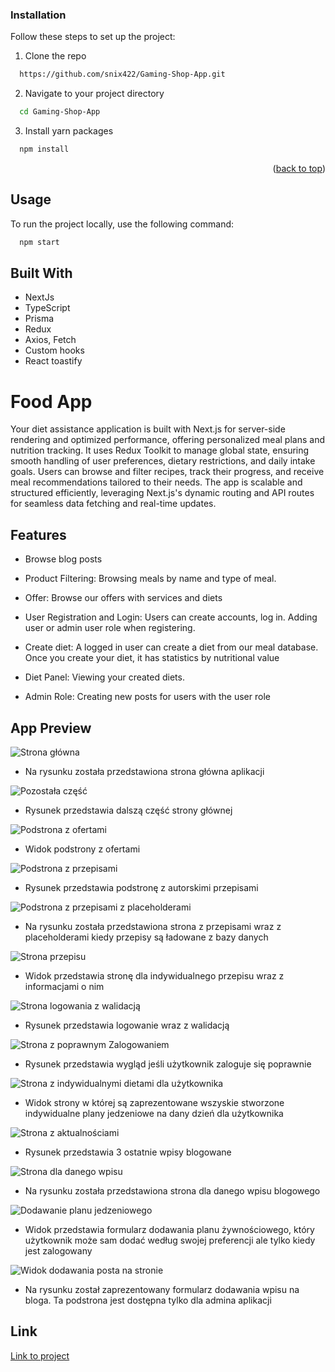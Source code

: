 ### Installation

Follow these steps to set up the project:

1. Clone the repo
```sh
  https://github.com/snix422/Gaming-Shop-App.git
```
2. Navigate to your project directory
```sh
  cd Gaming-Shop-App
```

3. Install yarn packages
```sh
  npm install
```

<p align="right">(<a href="#readme-top">back to top</a>)</p>

<a name="usage"></a>
## Usage

To run the project locally, use the following command:

```sh
  npm start
```

## Built With
- NextJs
- TypeScript
- Prisma
- Redux
- Axios, Fetch
- Custom hooks
- React toastify


# Food App

Your diet assistance application is built with Next.js for server-side rendering and optimized performance, offering personalized meal plans and nutrition tracking. 
It uses Redux Toolkit to manage global state, ensuring smooth handling of user preferences, dietary restrictions, and daily intake goals. Users can browse and filter recipes, track their progress, and receive meal recommendations tailored to their needs. 
The app is scalable and structured efficiently, leveraging Next.js's dynamic routing and API routes for seamless data fetching and real-time updates.


## Features

- Browse blog posts

- Product Filtering: Browsing meals by name and type of meal.

- Offer: Browse our offers with services and diets

- User Registration and Login: Users can create accounts, log in. Adding user or admin user role when registering.

- Create diet: A logged in user can create a diet from our meal database. Once you create your diet, it has statistics by nutritional value

- Diet Panel: Viewing your created diets.

- Admin Role: Creating new posts for users with the user role

## App Preview

![Strona główna](https://i.imgur.com/GyurVps.png)

- Na rysunku została przedstawiona strona główna aplikacji

![Pozostała część](https://i.imgur.com/z88u3d6.png)

- Rysunek przedstawia dalszą część strony głównej

![Podstrona z ofertami](https://imgur.com/Z7Itn26)

- Widok podstrony z ofertami

![Podstrona z przepisami](https://i.imgur.com/oW869zN.png)

- Rysunek przedstawia podstronę z autorskimi przepisami

![Podstrona z przepisami z placeholderami](https://i.imgur.com/XEPtQCK.png)

- Na rysunku została przedstawiona strona z przepisami wraz z placeholderami kiedy przepisy są ładowane z bazy danych

![Strona przepisu](https://i.imgur.com/QkYvqe5.png)

- Widok przedstawia stronę dla indywidualnego przepisu wraz z informacjami o nim

![Strona logowania z walidacją](https://i.imgur.com/1C16wLD.png)

- Rysunek przedstawia logowanie wraz z walidacją

![Strona z poprawnym Zalogowaniem](https://i.imgur.com/kuMHv2P.png)

- Rysunek przedstawia wygląd jeśli użytkownik zaloguje się poprawnie

![Strona z indywidualnymi dietami dla użytkownika](https://i.imgur.com/kXFoTeg.png)

- Widok strony w której są zaprezentowane wszyskie stworzone indywidualne plany jedzeniowe na dany dzień dla użytkownika

![Strona z aktualnościami](https://i.imgur.com/GyurVps.png)

- Rysunek przedstawia 3 ostatnie wpisy blogowane

![Strona dla danego wpisu](https://i.imgur.com/rpUBM21.png)

- Na rysunku została przedstawiona strona dla danego wpisu blogowego

![Dodawanie planu jedzeniowego]()

- Widok przedstawia formularz dodawania planu żywnościowego, który użytkownik może sam dodać według swojej preferencji ale tylko kiedy jest zalogowany

![Widok dodawania posta na stronie]()

- Na rysunku został zaprezentowany formularz dodawania wpisu na bloga. Ta podstrona jest dostępna tylko dla admina aplikacji


## Link 

   [Link to project](https://tourmaline-nougat-fb3109.netlify.app/)
